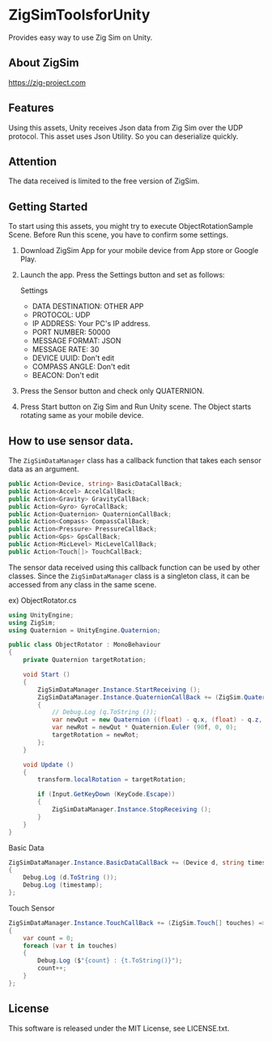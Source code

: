 # ZigSimToolsforUnity

Provides easy way to use Zig Sim on Unity.

## About ZigSim

https://zig-project.com

## Features
Using this assets, Unity receives Json data from Zig Sim over the UDP protocol. This asset uses Json Utility. So you can deserialize quickly.

## Attention
The data received is limited to the free version of ZigSim.

## Getting Started
To start using this assets, you might try to execute ObjectRotationSample Scene. Before Run this scene, you have to confirm some settings.

1. Download ZigSim App for your mobile device from App store or Google Play.

2. Launch the app. Press the Settings button and set as follows:

    Settings
   - DATA DESTINATION: OTHER APP
   - PROTOCOL: UDP
   - IP ADDRESS: Your PC's IP address.
   - PORT NUMBER: 50000
   - MESSAGE FORMAT: JSON
   - MESSAGE RATE: 30
   - DEVICE UUID: Don't edit
   - COMPASS ANGLE: Don't edit
   - BEACON: Don't edit

3. Press the Sensor button and check only QUATERNION.

4. Press Start button on Zig Sim and Run Unity scene. The Object starts rotating same as your mobile device.

## How to use sensor data.
The `ZigSimDataManager` class has a callback function that takes each sensor data as an argument.

```csharp
public Action<Device, string> BasicDataCallBack;
public Action<Accel> AccelCallBack;
public Action<Gravity> GravityCallBack;
public Action<Gyro> GyroCallBack;
public Action<Quaternion> QuaternionCallBack;
public Action<Compass> CompassCallBack;
public Action<Pressure> PressureCallBack;
public Action<Gps> GpsCallBack;
public Action<MicLevel> MicLevelCallBack;
public Action<Touch[]> TouchCallBack;
```

The sensor data received using this callback function can be used by other classes. Since the `ZigSimDataManager` class is a singleton class, it can be accessed from any class in the same scene.

ex) ObjectRotator.cs
```csharp
using UnityEngine;
using ZigSim;
using Quaternion = UnityEngine.Quaternion;

public class ObjectRotator : MonoBehaviour
{
    private Quaternion targetRotation;

    void Start ()
    {
        ZigSimDataManager.Instance.StartReceiving ();
        ZigSimDataManager.Instance.QuaternionCallBack += (ZigSim.Quaternion q) =>
        {
            // Debug.Log (q.ToString ());
            var newQut = new Quaternion ((float) - q.x, (float) - q.z, (float) - q.y, (float) q.w);
            var newRot = newQut * Quaternion.Euler (90f, 0, 0);
            targetRotation = newRot;
        };
    }

    void Update ()
    {
        transform.localRotation = targetRotation;

        if (Input.GetKeyDown (KeyCode.Escape))
        {
            ZigSimDataManager.Instance.StopReceiving ();
        }
    }
}
```

Basic Data
```csharp
ZigSimDataManager.Instance.BasicDataCallBack += (Device d, string timestamp) =>
{
    Debug.Log (d.ToString ());
    Debug.Log (timestamp);
};
```

Touch Sensor
```csharp
ZigSimDataManager.Instance.TouchCallBack += (ZigSim.Touch[] touches) =>
{
    var count = 0;
    foreach (var t in touches)
    {
        Debug.Log ($"{count} : {t.ToString()}");
        count++;
    }
};
```

## License
This software is released under the MIT License, see LICENSE.txt.